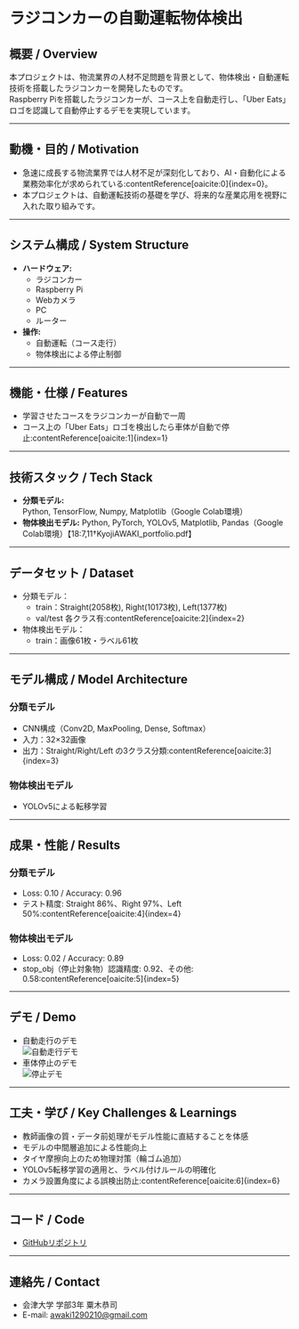 # ラジコンカーの自動運転物体検出

## 概要 / Overview

本プロジェクトは、物流業界の人材不足問題を背景として、物体検出・自動運転技術を搭載したラジコンカーを開発したものです。  
Raspberry Piを搭載したラジコンカーが、コース上を自動走行し、「Uber Eats」ロゴを認識して自動停止するデモを実現しています。

---

## 動機・目的 / Motivation

- 急速に成長する物流業界では人材不足が深刻化しており、AI・自動化による業務効率化が求められている:contentReference[oaicite:0]{index=0}。
- 本プロジェクトは、自動運転技術の基礎を学び、将来的な産業応用を視野に入れた取り組みです。

---

## システム構成 / System Structure

- **ハードウェア:**  
  - ラジコンカー
  - Raspberry Pi
  - Webカメラ
  - PC
  - ルーター
- **操作:**  
  - 自動運転（コース走行）
  - 物体検出による停止制御

---

## 機能・仕様 / Features

- 学習させたコースをラジコンカーが自動で一周
- コース上の「Uber Eats」ロゴを検出したら車体が自動で停止:contentReference[oaicite:1]{index=1}

---

## 技術スタック / Tech Stack

- **分類モデル:** Python, TensorFlow, Numpy, Matplotlib（Google Colab環境）
- **物体検出モデル:** Python, PyTorch, YOLOv5, Matplotlib, Pandas（Google Colab環境）【18:7,11†KyojiAWAKI_portfolio.pdf】

---

## データセット / Dataset

- 分類モデル：  
  - train：Straight(2058枚), Right(10173枚), Left(1377枚)
  - val/test 各クラス有:contentReference[oaicite:2]{index=2}
- 物体検出モデル：  
  - train：画像61枚・ラベル61枚

---

## モデル構成 / Model Architecture

### 分類モデル
- CNN構成（Conv2D, MaxPooling, Dense, Softmax）
- 入力：32×32画像  
- 出力：Straight/Right/Left の3クラス分類:contentReference[oaicite:3]{index=3}

### 物体検出モデル
- YOLOv5による転移学習

---

## 成果・性能 / Results

### 分類モデル
- Loss: 0.10 / Accuracy: 0.96
- テスト精度: Straight 86%、Right 97%、Left 50%:contentReference[oaicite:4]{index=4}

### 物体検出モデル
- Loss: 0.02 / Accuracy: 0.89
- stop_obj（停止対象物）認識精度: 0.92、その他: 0.58:contentReference[oaicite:5]{index=5}

---

## デモ / Demo

- 自動走行のデモ  
  ![自動走行デモ](./images/auto_drive_demo.png)
- 車体停止のデモ  
  ![停止デモ](./images/stop_demo.png)

---

## 工夫・学び / Key Challenges & Learnings

- 教師画像の質・データ前処理がモデル性能に直結することを体感
- モデルの中間層追加による性能向上
- タイヤ摩擦向上のため物理対策（輪ゴム追加）
- YOLOv5転移学習の適用と、ラベル付けルールの明確化
- カメラ設置角度による誤検出防止:contentReference[oaicite:6]{index=6}

---

## コード / Code

- [GitHubリポジトリ](https://github.com/kyojiawaki/Autonomous-Driving.git)

---

## 連絡先 / Contact

- 会津大学 学部3年 粟木恭司
- E-mail: awaki1290210@gmail.com
